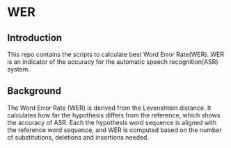 # WER

## Introduction

This repo contains the scripts to calculate best Word Error Rate(WER). WER is an indicator of the accuracy for the automatic speech recognition(ASR) system.

## Background

The Word Error Rate (WER) is derived from the Levenshtein distance. It calculates how far the hypothesis differs from the reference, which shows the accuracy of ASR. Each the hypothesis word sequence is aligned with the reference word sequence, and WER is computed based on the number of substitutions, deletions and insertions needed.
